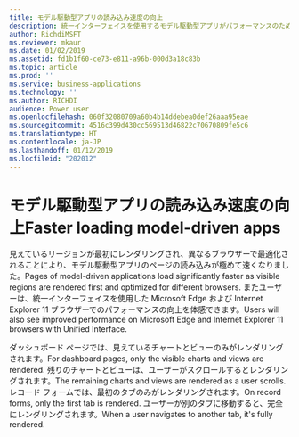 ```yaml
---
title: モデル駆動型アプリの読み込み速度の向上
description: 統一インターフェイスを使用するモデル駆動型アプリがパフォーマンスのために最適化されました
author: RichdiMSFT
ms.reviewer: mkaur
ms.date: 01/02/2019
ms.assetid: fd1b1f60-ce73-e811-a96b-000d3a18c83b
ms.topic: article
ms.prod: ''
ms.service: business-applications
ms.technology: ''
ms.author: RICHDI
audience: Power user
ms.openlocfilehash: 060f32080709a60b4b14ddebea0def26aaa95eae
ms.sourcegitcommit: 4516c399d430cc569513d46822c70670809fe5c6
ms.translationtype: HT
ms.contentlocale: ja-JP
ms.lasthandoff: 01/12/2019
ms.locfileid: "202012"
---
```

# <a name="faster-loading-model-driven-apps"></a><span data-ttu-id="8a86d-103">モデル駆動型アプリの読み込み速度の向上</span><span class="sxs-lookup"><span data-stu-id="8a86d-103">Faster loading model-driven apps</span></span>




<span data-ttu-id="8a86d-104">見えているリージョンが最初にレンダリングされ、異なるブラウザーで最適化されることにより、モデル駆動型アプリのページの読み込みが極めて速くなりました。</span><span class="sxs-lookup"><span data-stu-id="8a86d-104">Pages of model-driven applications load significantly faster as visible regions are rendered first and optimized for different browsers.</span></span> <span data-ttu-id="8a86d-105">またユーザーは、統一インターフェイスを使用した Microsoft Edge および Internet Explorer 11 ブラウザーでのパフォーマンスの向上を体感できます。</span><span class="sxs-lookup"><span data-stu-id="8a86d-105">Users will also see improved performance on Microsoft Edge and Internet Explorer 11 browsers with Unified Interface.</span></span> 

<span data-ttu-id="8a86d-106">ダッシュボード ページでは、見えているチャートとビューのみがレンダリングされます。</span><span class="sxs-lookup"><span data-stu-id="8a86d-106">For dashboard pages, only the visible charts and views are rendered.</span></span> <span data-ttu-id="8a86d-107">残りのチャートとビューは、ユーザーがスクロールするとレンダリングされます。</span><span class="sxs-lookup"><span data-stu-id="8a86d-107">The remaining charts and views are rendered as a user scrolls.</span></span> <span data-ttu-id="8a86d-108">レコード フォームでは、最初のタブのみがレンダリングされます。</span><span class="sxs-lookup"><span data-stu-id="8a86d-108">On record forms, only the first tab is rendered.</span></span> <span data-ttu-id="8a86d-109">ユーザーが別のタブに移動すると、完全にレンダリングされます。</span><span class="sxs-lookup"><span data-stu-id="8a86d-109">When a user navigates to another tab, it's fully rendered.</span></span> 